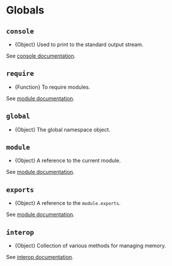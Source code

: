 # Globals

## `console`
* {Object} Used to print to the standard output stream.

See [console documentation](Console.md).

## `require`
* {Function} To require modules.

See [module documentation](Modules.md).

## `global`
* {Object} The global namespace object.

## `module`
* {Object} A reference to the current module.

See [module documentation](Modules.md).

## `exports`
* {Object} A reference to the `module.exports`.

See [module documentation](Modules.md).

## `interop`
* {Object} Collection of various methods for managing memory.

See [interop documentation](Interop.md).
